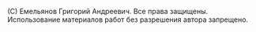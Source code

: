 (С) Емельянов Григорий Андреевич. Все права защищены. Использование материалов работ без разрешения автора запрещено.
